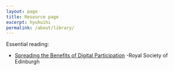 ```yaml
---
layout: page
title: Resource page
excerpt: hyuhuihi
permalink: /about/library/
---
```



Essential reading: 

- [Spreading the Benefits of Digital Participation](https://www.royalsoced.org.uk/1136_FinalReport.html)
-Royal Society of Edinburgh 


